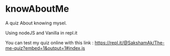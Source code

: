 # knowAboutMe
A quiz About knowing mysel.

Using nodeJS and Vanilla in repl.it

You can test my quiz online with this link : https://repl.it/@SakshamAk/The-me-quiz?embed=1&output=1#index.js
